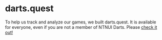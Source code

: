 # darts.quest

To help us track and analyze our games, we built darts.quest. It is available for everyone, even if you are not a member of NTNUI Darts. Please [check it out!](https://darts.quest)

